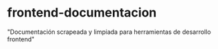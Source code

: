 # frontend-documentacion
"Documentación scrapeada y limpiada para herramientas de desarrollo frontend"
